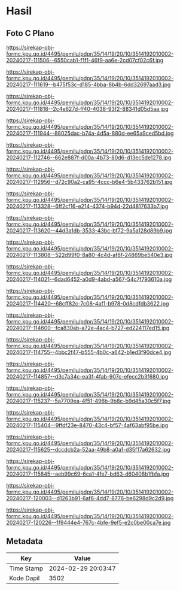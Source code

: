 # Hasil

## Foto C Plano

https://sirekap-obj-formc.kpu.go.id/4495/pemilu/pdpr/35/14/19/20/10/3514192010002-20240217-111506--6550cab1-f1f1-46f9-aa6e-2cd07cf02c6f.jpg

https://sirekap-obj-formc.kpu.go.id/4495/pemilu/pdpr/35/14/19/20/10/3514192010002-20240217-111619--b475f53c-d185-4bba-8b4b-6dd32697aad3.jpg

https://sirekap-obj-formc.kpu.go.id/4495/pemilu/pdpr/35/14/19/20/10/3514192010002-20240217-111818--2c4e627d-ff40-4038-93f2-88341d05d5aa.jpg

https://sirekap-obj-formc.kpu.go.id/4495/pemilu/pdpr/35/14/19/20/10/3514192010002-20240217-111944--88025dac-b74a-4d5a-880d-ee65a9ced5bd.jpg

https://sirekap-obj-formc.kpu.go.id/4495/pemilu/pdpr/35/14/19/20/10/3514192010002-20240217-112746--662e887f-d00a-4b73-80d6-d13ec5de1278.jpg

https://sirekap-obj-formc.kpu.go.id/4495/pemilu/pdpr/35/14/19/20/10/3514192010002-20240217-112956--d72c90a2-ca95-4ccc-b6e4-5b433762b151.jpg

https://sirekap-obj-formc.kpu.go.id/4495/pemilu/pdpr/35/14/19/20/10/3514192010002-20240217-113328--6ff2cf16-e214-4374-b94d-22d4817633b7.jpg

https://sirekap-obj-formc.kpu.go.id/4495/pemilu/pdpr/35/14/19/20/10/3514192010002-20240217-113620--44d3a1db-3533-43bc-bf72-9a5a128d89b9.jpg

https://sirekap-obj-formc.kpu.go.id/4495/pemilu/pdpr/35/14/19/20/10/3514192010002-20240217-113808--522d99f0-8a80-4c4d-af8f-24869be540e3.jpg

https://sirekap-obj-formc.kpu.go.id/4495/pemilu/pdpr/35/14/19/20/10/3514192010002-20240217-114021--6dad6452-a0d9-4abd-a567-54c7f793610a.jpg

https://sirekap-obj-formc.kpu.go.id/4495/pemilu/pdpr/35/14/19/20/10/3514192010002-20240217-114420--68cff82c-7c08-4af1-b978-0d8cdfdb3622.jpg

https://sirekap-obj-formc.kpu.go.id/4495/pemilu/pdpr/35/14/19/20/10/3514192010002-20240217-114600--fca830ab-a72e-4ac4-b727-ed224117ed15.jpg

https://sirekap-obj-formc.kpu.go.id/4495/pemilu/pdpr/35/14/19/20/10/3514192010002-20240217-114755--4bbc2f47-b555-4b0c-a642-b1ed3f90dce4.jpg

https://sirekap-obj-formc.kpu.go.id/4495/pemilu/pdpr/35/14/19/20/10/3514192010002-20240217-114857--d3c7a34c-ea3f-4fab-907c-efecc2b3f680.jpg

https://sirekap-obj-formc.kpu.go.id/4495/pemilu/pdpr/35/14/19/20/10/3514192010002-20240217-115237--5a7709ea-4f51-496b-9b8c-b9d45a30c5f7.jpg

https://sirekap-obj-formc.kpu.go.id/4495/pemilu/pdpr/35/14/19/20/10/3514192010002-20240217-115404--9ffdf23e-8470-43c4-bf57-4af63abf95be.jpg

https://sirekap-obj-formc.kpu.go.id/4495/pemilu/pdpr/35/14/19/20/10/3514192010002-20240217-115625--dccdcb2a-52aa-49b8-a0a1-d35f17a62632.jpg

https://sirekap-obj-formc.kpu.go.id/4495/pemilu/pdpr/35/14/19/20/10/3514192010002-20240217-115845--aeb99c69-6ca1-4fe7-bd63-d60408b1fbfa.jpg

https://sirekap-obj-formc.kpu.go.id/4495/pemilu/pdpr/35/14/19/20/10/3514192010002-20240217-120003--d1263b91-6af6-4dd7-8776-be6298d9c2d9.jpg

https://sirekap-obj-formc.kpu.go.id/4495/pemilu/pdpr/35/14/19/20/10/3514192010002-20240217-120226--1f9444e4-767c-4bfe-9ef5-e2c0be00ca7e.jpg


## Metadata

| Key        | Value               |
| ---------- | ------------------- |
| Time Stamp | 2024-02-29 20:03:47 |
| Kode Dapil | 3502                |



